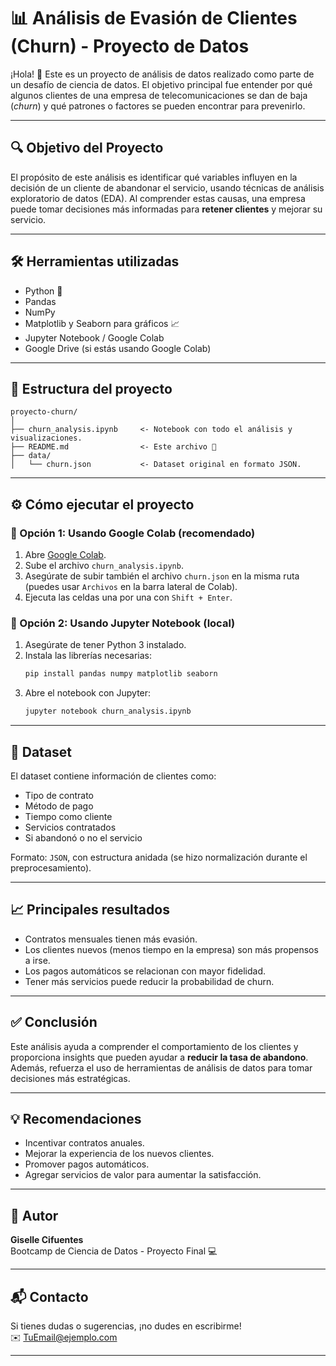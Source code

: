 # 📊 Análisis de Evasión de Clientes (Churn) - Proyecto de Datos

¡Hola! 👋 Este es un proyecto de análisis de datos realizado como parte de un desafío de ciencia de datos. El objetivo principal fue entender por qué algunos clientes de una empresa de telecomunicaciones se dan de baja (*churn*) y qué patrones o factores se pueden encontrar para prevenirlo.

---

## 🔍 Objetivo del Proyecto

El propósito de este análisis es identificar qué variables influyen en la decisión de un cliente de abandonar el servicio, usando técnicas de análisis exploratorio de datos (EDA). Al comprender estas causas, una empresa puede tomar decisiones más informadas para **retener clientes** y mejorar su servicio.

---

## 🛠️ Herramientas utilizadas

- Python 🐍
- Pandas
- NumPy
- Matplotlib y Seaborn para gráficos 📈
- Jupyter Notebook / Google Colab
- Google Drive (si estás usando Google Colab)

---

## 📁 Estructura del proyecto

```
proyecto-churn/
│
├── churn_analysis.ipynb     <- Notebook con todo el análisis y visualizaciones.
├── README.md                <- Este archivo 📖
├── data/
│   └── churn.json           <- Dataset original en formato JSON.
```

---

## ⚙️ Cómo ejecutar el proyecto

### 🔸 Opción 1: Usando Google Colab (recomendado)

1. Abre [Google Colab](https://colab.research.google.com/).
2. Sube el archivo `churn_analysis.ipynb`.
3. Asegúrate de subir también el archivo `churn.json` en la misma ruta (puedes usar `Archivos` en la barra lateral de Colab).
4. Ejecuta las celdas una por una con `Shift + Enter`.

### 🔸 Opción 2: Usando Jupyter Notebook (local)

1. Asegúrate de tener Python 3 instalado.
2. Instala las librerías necesarias:
   ```bash
   pip install pandas numpy matplotlib seaborn
   ```
3. Abre el notebook con Jupyter:
   ```bash
   jupyter notebook churn_analysis.ipynb
   ```

---

## 🧪 Dataset

El dataset contiene información de clientes como:

- Tipo de contrato
- Método de pago
- Tiempo como cliente
- Servicios contratados
- Si abandonó o no el servicio

Formato: `JSON`, con estructura anidada (se hizo normalización durante el preprocesamiento).

---

## 📈 Principales resultados

- Contratos mensuales tienen más evasión.
- Los clientes nuevos (menos tiempo en la empresa) son más propensos a irse.
- Los pagos automáticos se relacionan con mayor fidelidad.
- Tener más servicios puede reducir la probabilidad de churn.

---

## ✅ Conclusión

Este análisis ayuda a comprender el comportamiento de los clientes y proporciona insights que pueden ayudar a **reducir la tasa de abandono**. Además, refuerza el uso de herramientas de análisis de datos para tomar decisiones más estratégicas.

---

## 💡 Recomendaciones

- Incentivar contratos anuales.
- Mejorar la experiencia de los nuevos clientes.
- Promover pagos automáticos.
- Agregar servicios de valor para aumentar la satisfacción.

---

## 🧠 Autor

**Giselle Cifuentes**  
Bootcamp de Ciencia de Datos - Proyecto Final 💻

---

## 📬 Contacto

Si tienes dudas o sugerencias, ¡no dudes en escribirme!  
✉️ TuEmail@ejemplo.com

---